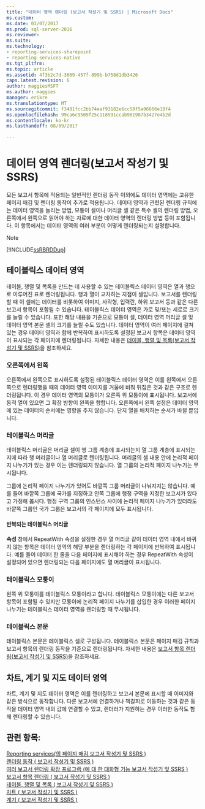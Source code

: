 ```yaml
---
title: "데이터 영역 렌더링 (보고서 작성기 및 SSRS) | Microsoft Docs"
ms.custom: 
ms.date: 03/07/2017
ms.prod: sql-server-2016
ms.reviewer: 
ms.suite: 
ms.technology:
- reporting-services-sharepoint
- reporting-services-native
ms.tgt_pltfrm: 
ms.topic: article
ms.assetid: 4f3b2c7d-3669-457f-899b-b758d1db3426
caps.latest.revision: 6
author: maggiesMSFT
ms.author: maggies
manager: erikre
ms.translationtype: MT
ms.sourcegitcommit: f3481fcc2bb74eaf93182e6cc58f5a06666e10f4
ms.openlocfilehash: 99ca6c9509f25c118931ccab981987b3427e4b2d
ms.contentlocale: ko-kr
ms.lasthandoff: 08/09/2017

---
```

# <a name="rendering-data-regions-report-builder-and-ssrs"></a>데이터 영역 렌더링(보고서 작성기 및 SSRS)
  모든 보고서 항목에 적용되는 일반적인 렌더링 동작 이외에도 데이터 영역에는 고유한 페이지 매김 및 렌더링 동작이 추가로 적용됩니다. 데이터 영역과 관련된 렌더링 규칙에는 데이터 영역을 늘리는 방법, 모퉁이 셀이나 머리글 셀 같은 특수 셀의 렌더링 방법, 오른쪽에서 왼쪽으로 읽어야 하는 자료에 대한 데이터 영역의 렌더링 방법 등이 포함됩니다. 이 항목에서는 데이터 영역의 여러 부분이 어떻게 렌더링되는지 설명합니다.  
  
> [!NOTE]  
>  [!INCLUDE[ssRBRDDup](../../includes/ssrbrddup-md.md)]  
  
## <a name="tablix-data-regions"></a>테이블릭스 데이터 영역  
 테이블, 행렬 및 목록을 만드는 데 사용할 수 있는 테이블릭스 데이터 영역은 열과 행으로 이루어진 표로 렌더링됩니다. 행과 열이 교차하는 지점이 셀입니다. 보고서를 렌더링할 때 이 셀에는 데이터를 비롯하여 이미지, 사각형, 입력란, 하위 보고서 등과 같은 다른 보고서 항목이 포함될 수 있습니다. 테이블릭스 데이터 영역은 가로 및/또는 세로로 크기를 늘릴 수 있습니다. 또한 해당 내용을 기준으로 모퉁이 셀, 데이터 영역 머리글 셀 및 데이터 영역 본문 셀의 크기를 늘릴 수도 있습니다. 데이터 영역이 여러 페이지에 걸쳐 있는 경우 데이터 영역과 함께 반복하여 표시하도록 설정된 보고서 항목은 데이터 영역이 표시되는 각 페이지에 렌더링됩니다. 자세한 내용은 [테이블, 행렬 및 목록&#40;보고서 작성기 및 SSRS&#41;](../../reporting-services/report-design/tables-matrices-and-lists-report-builder-and-ssrs.md)을 참조하세요.  
  
### <a name="right-to-left"></a>오른쪽에서 왼쪽  
 오른쪽에서 왼쪽으로 표시하도록 설정된 테이블릭스 데이터 영역은 이를 왼쪽에서 오른쪽으로 렌더링했을 때의 데이터 영역 이미지를 거울에 비춰 뒤집은 것과 같은 구조로 렌더링됩니다. 이 경우 데이터 영역의 모퉁이가 오른쪽 위 모퉁이에 표시됩니다. 보고서에 동적 열이 있으면 그 확장 방향이 왼쪽을 향합니다. 오른쪽에서 왼쪽 설정은 데이터 영역에 있는 데이터의 순서에는 영향을 주지 않습니다. 단지 열을 배치하는 순서가 바뀔 뿐입니다.  
  
### <a name="tablix-headers"></a>테이블릭스 머리글  
 테이블릭스 머리글은 머리글 셀이 행 그룹 계층에 표시되는지 열 그룹 계층에 표시되는지에 따라 행 머리글이나 열 머리글로 렌더링됩니다. 머리글의 셀 내용 안에 논리적 페이지 나누기가 있는 경우 이는 렌더링되지 않습니다. 열 그룹의 논리적 페이지 나누기는 무시됩니다.  
  
 그룹에 논리적 페이지 나누기가 있어도 바깥쪽 그룹 머리글이 나눠지지는 않습니다. 예를 들어 바깥쪽 그룹에 국가를 지정하고 안쪽 그룹에 행정 구역을 지정한 보고서가 있다고 가정해 봅시다. 행정 구역 그룹의 인스턴스 사이에 논리적 페이지 나누기가 있더라도 바깥쪽 그룹인 국가 그룹은 보고서의 각 페이지에 모두 표시됩니다.  
  
#### <a name="repeated-tablix-headers"></a>반복되는 테이블릭스 머리글  
 **속성** 창에서 RepeatWith 속성을 설정한 경우 열 머리글 같이 데이터 영역 내에서 바뀌지 않는 항목은 데이터 영역의 해당 부분을 렌더링하는 각 페이지에 반복하여 표시됩니다. 예를 들어 데이터 한 줄을 다음 페이지에 표시해야 하는 경우 RepeatWith 속성이 설정되어 있으면 렌더링되는 다음 페이지에도 열 머리글이 표시됩니다.  
  
### <a name="tablix-corner"></a>테이블릭스 모퉁이  
 왼쪽 위 모퉁이를 테이블릭스 모퉁이라고 합니다. 테이블릭스 모퉁이에는 다른 보고서 항목이 포함될 수 있지만 모퉁이에 논리적 페이지 나누기를 삽입한 경우 이러한 페이지 나누기는 테이블릭스 데이터 영역을 렌더링할 때 무시됩니다.  
  
### <a name="tablix-body"></a>테이블릭스 본문  
 테이블릭스 본문은 테이블릭스 셀로 구성됩니다. 테이블릭스 본문은 페이지 매김 규칙과 보고서 항목의 렌더링 동작을 기준으로 렌더링됩니다. 자세한 내용은 [보고서 항목 렌더링&#40;보고서 작성기 및 SSRS&#41;](../../reporting-services/report-design/rendering-report-items-report-builder-and-ssrs.md)을 참조하세요.  
  
## <a name="chart-gauge-and-map-data-regions"></a>차트, 계기 및 지도 데이터 영역  
 차트, 계기 및 지도 데이터 영역은 이를 렌더링하고 보고서 본문에 표시할 때 이미지와 같은 방식으로 동작합니다. 다른 보고서에 연결하거나 책갈피로 이동하는 것과 같은 동작을 데이터 영역 내의 값에 연결할 수 있고, 렌더러가 지원하는 경우 이러한 동작도 함께 렌더링할 수 있습니다.  
  
## <a name="see-also"></a>관련 항목:  
 [Reporting services&#40;의 페이지 매김 보고서 작성기 및 SSRS &#41;](../../reporting-services/report-design/pagination-in-reporting-services-report-builder-and-ssrs.md)   
 [렌더링 동작 &#40; 보고서 작성기 및 SSRS &#41;](../../reporting-services/report-design/rendering-behaviors-report-builder-and-ssrs.md)   
 [여러 보고서 렌더링 확장 프로그램 &#40;에 대 한 대화형 기능 보고서 작성기 및 SSRS &#41;](../../reporting-services/report-builder/interactive-functionality-different-report-rendering-extensions.md)   
 [보고서 항목 렌더링 &#40; 보고서 작성기 및 SSRS &#41;](../../reporting-services/report-design/rendering-report-items-report-builder-and-ssrs.md)   
 [테이블, 행렬 및 목록 &#40; 보고서 작성기 및 SSRS &#41;](../../reporting-services/report-design/tables-matrices-and-lists-report-builder-and-ssrs.md)   
 [차트 &#40; 보고서 작성기 및 SSRS &#41;](../../reporting-services/report-design/charts-report-builder-and-ssrs.md)   
 [계기 &#40; 보고서 작성기 및 SSRS &#41;](../../reporting-services/report-design/gauges-report-builder-and-ssrs.md)  
  
  
